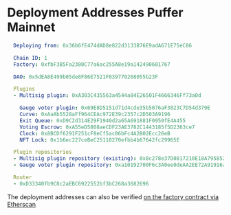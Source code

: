 # Deployment Addresses Puffer Mainnet

```yaml
  Deploying from: 0x36b6fE474dAD8e822d3133B76E9adA671E75eC86

  Chain ID: 1
  Factory: 0xfbF3B5Fa2380C77a6ac255A8e19a142490601767

  DAO: 0x5dEA8E499b05de8F86E7521F039770268055b23F

  Plugins
  - Multisig plugin: 0xA303C435563a4544a84E26501F4666346Ff73a0d

    Gauge voter plugin: 0x69E8D5151d71d4cde35b5076aF3023C7D54d379E
    Curve: 0xAaAb5528aFf964CEAc972E39c2357c2D503A9196
    Exit Queue: 0xD9C2d314E29F1940d2a65A691881F0950fE4A455
    Voting Escrow: 0xA55eD5808aeCDF23AE3782C1443185f5D2363ce7
    Clock: 0x8BCDf6291F251cF8eCf5ac06bFc4A2B02Ecc26eB
    NFT Lock: 0x1b6ec227ceBeC25118270efbb4b67642fc29965E

  Plugin repositories
  - Multisig plugin repository (existing): 0x8c278e37D0817210E18A7958524b7D0a1fAA6F7b
  - Gauge voter plugin repository: 0xa10192700F6c3A0ee0deAA2EE72A91916a4CBb70

  Router
  - 0xD33340fb9C8c2aEBC6922552bf3bC268a3682696


```

The deployment addresses can also be verified [on the factory contract via Etherscan](https://etherscan.io/address/0xfbf3b5fa2380c77a6ac255a8e19a142490601767#readContract)
